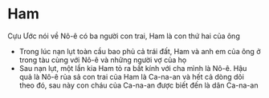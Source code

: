 # Ham

Cựu Ước nói về Nô-ê có ba người con trai, Ham là con thứ hai của ông
- Trong lúc nạn lụt toàn cầu bao phủ cả trái đất, Ham và anh em của ông ở trong tàu cùng với Nô-ê và những người vợ của họ
- Sau nạn lụt, một lần kia Ham tỏ ra bất kính với cha mình là Nô-ê.  Hậu quả là Nô-ê rủa sả con trai của Ham là Ca-na-an và hết cả dòng dõi theo đó, sau này con cháu của Ca-na-an được biết đến là dân Ca-na-an

